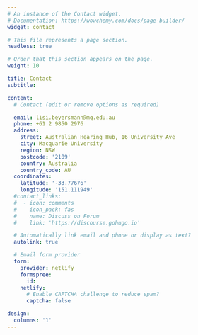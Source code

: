 ```yaml
---
# An instance of the Contact widget.
# Documentation: https://wowchemy.com/docs/page-builder/
widget: contact

# This file represents a page section.
headless: true

# Order that this section appears on the page.
weight: 10

title: Contact
subtitle:

content:
  # Contact (edit or remove options as required)

  email: lisi.beyersmann@mq.edu.au
  phone: +61 2 9850 2976
  address:
    street: Australian Hearing Hub, 16 University Ave
    city: Macquarie University
    region: NSW
    postcode: '2109'
    country: Australia
    country_code: AU
  coordinates:
    latitude: '-33.77676'
    longitude: '151.111949'
  #contact_links:
  #  - icon: comments
  #    icon_pack: fas
  #    name: Discuss on Forum
  #    link: 'https://discourse.gohugo.io'

  # Automatically link email and phone or display as text?
  autolink: true

  # Email form provider
  form:
    provider: netlify
    formspree:
      id:
    netlify:
      # Enable CAPTCHA challenge to reduce spam?
      captcha: false

design:
  columns: '1'
---
```

